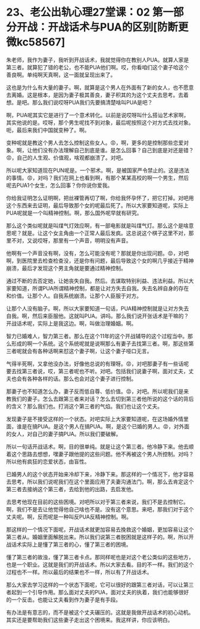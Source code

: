 # 23、老公出轨心理27堂课：02 第一部分开战：开战话术与PUA的区别[防断更微kc58567]

朱老师，我作为妻子，我听到开战话术，我就觉得你在教别人PUA。就算人家是第三者。就算犯了错的老公，也不能PUA他们啊。哎，你看咱们这个妻子哈这个善良啊。单纯啊天真啊，这一面就呈现出来了。

这也是为什么有大量的妻子。啊，就算是这个男人在外面有了新的女人，也不愿意去离婚。这是根本，是因为妻子极其善良，妻子积其的为这个丈夫去思考。去着想。是吧。那么我们说哎呀PUA我们先要搞清楚啥叫PUA是吧？

啊，PUA呢其实它是进行了一个意术转化。以前是说哎呀叫什么搭讪艺术家啊，其实他说的是。哎呀，那个男生呢找不到对象，最后呢按照这个对方式去找对象。呃，最后来我们中国就变种了。啊。

变种呢就是教这个男人去怎么控制这些女人。😡，啊，更多的是控制那些恋爱对象。啊，让他们没有办法理解自己到底是谁。是怎么回事？自己到底是对还是错？😡，自己的人生观、价值观，啥观都崩溃了。对吧。

所以呢大家知道现在PUN呢是。一个邪术。啊，是被国家严令禁止的。这是违法的事情。😡，对吗？我们在网上也看到啊，有那个某某高校的啊一个男生，然后呢去PUA1个女生，怎么回事？你你说你爱我。

你给我证明怎么证明啊，把丝裸管再切了啊，你给我怀孕怀了，把它打掉。对吧用这个东西来去证明，最后导致那个女的呢最后死了。所以大家要知道呢，实际上PUA呢就是一个叫精神控制。啊，那么国外呢早就有研究。

那么这个类似呢就是叫煤气灯效应啊，有一部电影就是叫煤气灯。那么这个是啥意思呢？就是。让这个女主角由一个正常人最后发疯。这总说这个棋子这里不对，那里不对，又说哎呀，那里有一个声音，明明没有声音。

他啊有一个声音没有啊，没有，怎么可能没有呢？那就是你出现问题。😡，对吧啊，到医院里去检查检查没，还是你有问题，最后导致这个女的啊几乎接近于精神崩溃，最后才发现这个男主角就是要通过精神控制。

通过不断的去否定她，让她丧失自我。然后。去谋取特别利益、违法利益。所以大家要知道，所谓PUA所谓精神控制，都是让对方失去自我。失去名辨自身的存在和价值。让那个人。自我系统崩溃。让那个人臣服于对方。

让那个人没有脑子。啊，所以大家要知道一句话，PUA精神控制就是让对方失去自我。啊，然后来臣服他。这就叫PUA。讲吗。那么我们说开张话术是干嘛的？开战话术呢，实际上是我这边。啊，叫做治理婚姻。啊。

智力已婚难人，智力第三者。那么在这个11年的这个开战辅导的这个过程当中。那么形成的啊一个系统。这个系统呢就是说啊那么有妻子去找第三者。啊，那这些第三者呢就会有各种话啊来怼这个妻子啊，让这个妻子哑口无言。

气得半死啊，又拿他没办法，好像他总说的有理呀。😡，对吧那妻子有一些话呢要去找第三者说，哎，第三者呢也不听。对吧。包括我们说妻子啊，面对丈夫，丈夫也会有各种各样的话。那么也会对这个妻子进行控制。

那妻子也不知道怎么办，妻子反而低自尊、低价值。😡，对吧。所以呢我们是来教我们的妻子。怎么去跟第三者来对话？怎么去切到第三者他所说的这个话的背后的含义？那么我们也。打消这个第三者的气焰。我们也让这个丈夫。

发现妻子是不接受这样的一个状态。对吧实际上大家要知道呢，在这场婚外情里面，谁是在搞PUA。是这个男人在搞PUA。啊，是这个已婚的男人。😡，对外面的女人，对自己的妻子搞PUA。所以我们要破解。

所以一句话开战话术。啊，目的很单纯。就是让这个第三者。他冷静下来。他去顺着这个思路去想想，嘿妻子跟他提的这些问题。他不再被这个男人所控制。对吗？所以他有疯狂的恋爱状态，由盲性。

已婚男人的这个状态开始来冷却下来，冷静下来。那这样的一个情况下，他才容易去思考。所以我们说呢我们在这个里面应用了夫妻沟通法门。啊，那么去肯定这个第三者去接纳这个第三者，去给到他的出路，去启发他。

去思考他现在目前的这些困境。对吧所以对于第三者来说，我们不是去控制它。啊，我们不是去让他觉得他自己啥也不是。没有这个意思。来吧，那我们对于这个丈夫呢。啊，反而呢是一种叫反PUA反精神控制。啊。

那这样的一个情况下面呢，开战话术就更加容易去挽救这个婚姻，更加容易让这个第三者从。婚姻里面解脱出来。所以我们说第三者脱困就是这样子的。啊，所以开战话术实际上是懂了第三者的心，懂了第三者的困境。

懂了第三者的故浊，懂了第三者卡点。那同样呢也是对这个老公类似的这些地方，也是一个职业。这就是我们的开战话术。所以大家去看。目的不一样。我们的这个过程也不一样。所以最后的结果也不一样，所以有了开战话术。

那么大家去学习这样的一个状态下面呢，它可以很好的跟第三者对话，可以让第三者起到一个引导作用。那么面对丈夫的PUA，面对丈夫的执着，我们也能够很好的一个反击。也能让丈夫看到作为妻子是有手段。

有办法是有意志的，而不是被这个丈夫碾压的。这就是我做开战话术的初心动机。其实还是要帮助我们这些妻子走出这个困境来。我这样讲，你应该明白。

